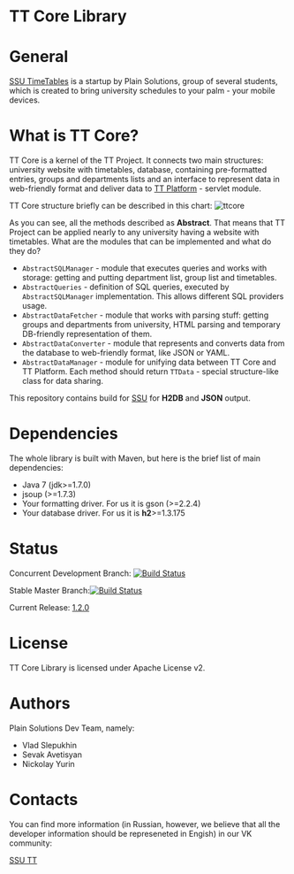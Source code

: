 TT Core Library
=======
General
=======
[SSU TimeTables](http://ssutt.org) is a startup by Plain Solutions, group of several students, which is created to bring university schedules to your palm - your mobile devices.

What is TT Core?
================
TT Core is a kernel of the TT Project. It connects two main structures: university website with timetables, database, containing pre-formatted entries, groups and departments lists and an interface to represent data in web-friendly format and deliver data to  [TT Platform](https://github.com/plain-solutions/tt-platform) -  servlet module.

TT Core structure briefly can be described in this chart:
![ttcore](http://i.imgur.com/LPVCZTv.jpg)

As you can see, all the methods described as **Abstract**. That means that TT Project can be applied nearly to any university having a website with timetables. What are the modules that can be implemented and what do they do?

 * `AbstractSQLManager` - module that executes queries and works with storage: getting and putting department list, group list and timetables.
 * `AbstractQueries` - definition of SQL queries, executed by `AbstractSQLManager` implementation. This allows different SQL providers usage.
 *  `AbstractDataFetcher` - module that works with parsing stuff: getting groups and departments from university, HTML parsing and temporary DB-friendly representation of them.
 *  `AbstractDataConverter` - module that represents and converts data from the database to web-friendly format, like JSON or YAML.
 *  `AbstractDataManager` - module for unifying data between TT Core and TT Platform. Each method should return `TTData` - special structure-like class for data sharing. 

This repository contains build for [SSU](http://www.sgu.ru/) for **H2DB** and **JSON** output.

Dependencies
============
The whole library is built with Maven, but here is the brief list of main dependencies:

* Java 7 (jdk>=1.7.0)
* jsoup (>=1.7.3)
* Your formatting driver. For us it is gson (>=2.2.4)
* Your database driver. For us it is **h2**>=1.3.175


Status 
======
Concurrent Development Branch: [![Build Status](https://travis-ci.org/Plain-Solutions/tt-core.svg?branch=dev)](https://travis-ci.org/Plain-Solutions/tt-core)

Stable Master Branch:[![Build Status](https://travis-ci.org/Plain-Solutions/tt-core.svg?branch=master)](https://travis-ci.org/Plain-Solutions/tt-core)

Current  Release: [1.2.0](https://github.com/Plain-Solutions/tt-core/releases/tag/1.2.0)

License
=======
TT Core Library is licensed under Apache License v2.

Authors
=======
Plain Solutions Dev Team, namely:
 
 * Vlad Slepukhin
 * Sevak Avetisyan
 * Nickolay Yurin 
 
Contacts
========
You can find more information (in Russian, however, we believe that all the developer information should be represeneted in Engish) in our VK community: 

[SSU TT](http://vk.com/ssutt)
